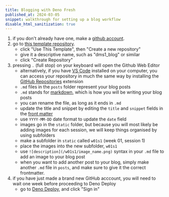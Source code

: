 ```yaml
---
title: Blogging with Deno Fresh
published_at: 2024-03-05
snippet: walkthrough for setting up a blog workflow
disable_html_sanitization: true
---
```


1. if you don't already have one, make a [github account](https://github.com/).
2. go to [this template repository](https://github.com/capogreco/blog_template).
   - click "Use This Template", then "Create a new repository"
   - give it a descriptive name, such as "dms1_blog" or similar
   - click "Create Repository"
3. pressing `.` (full stop) on your keyboard will open the Github Web Editor
   - alternatively, if you have [VS Code](https://code.visualstudio.com/) installed on your computer, you can access your repository in much the same way by installing the [GitHub Repositories](https://marketplace.visualstudio.com/items?itemName=GitHub.remotehub) extension
   - `.md` files in the `posts` folder represent your blog posts
   - `.md` stands for [markdown](https://www.markdownguide.org/cheat-sheet/), which is how you will be writing your blog posts
   - you can rename the file, as long as it ends in `.md`
   - update the title and snippet by editing the `title` and `snippet` fields in the [front matter](https://dev.to/dailydevtips1/what-exactly-is-frontmatter-123g)
   - use `YYYY-MM-DD` date format to update the `date` field
   - images go in the `static` folder, but because you will most likely be adding images for each session, we will keep things organised by using subfolders
   - make a subfolder in `static` called `w01s1` (week 01, session 1)
   - place the images into the new subfolder, `w01s1`
   - use `![description](/w01s1/image_name.png)` syntax in your `.md` file to add an image to your blog post
   - when you want to add another post to your blog, simply make another `.md` file in `posts`, and make sure to give it the correct frontmatter.
4. if you have just made a brand new GitHub acccount, you will need to wait one week before proceeding to Deno Deploy
   - go to [Deno Deploy](https://deno.com/deploy), and click "Sign in"

